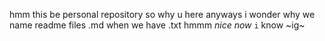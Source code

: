hmm this be personal repository so why u here anyways
i wonder why we name readme files .md when we have .txt
hmmm *nice* _now_ `i` know ~ig~